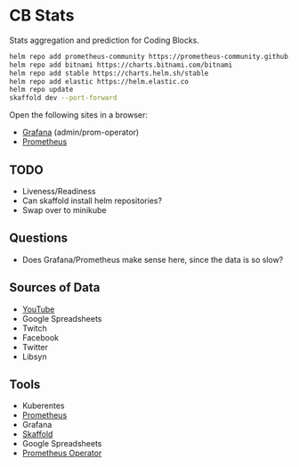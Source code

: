 # CB Stats

Stats aggregation and prediction for Coding Blocks.

```bash
helm repo add prometheus-community https://prometheus-community.github.io/helm-charts
helm repo add bitnami https://charts.bitnami.com/bitnami
helm repo add stable https://charts.helm.sh/stable
helm repo add elastic https://helm.elastic.co
helm repo update
skaffold dev --port-forward
```

Open the following sites in a browser:

- [Grafana](http://localhost:80) (admin/prom-operator)
- [Prometheus](http://localhost:9090)

## TODO

- Liveness/Readiness
- Can skaffold install helm repositories?
- Swap over to minikube

## Questions

- Does Grafana/Prometheus make sense here, since the data is so slow?

## Sources of Data

- [YouTube](https://support.google.com/youtube/answer/9088722?hl=en)
- Google Spreadsheets
- Twitch
- Facebook
- Twitter
- Libsyn

## Tools

- Kuberentes
- [Prometheus](https://prometheus.io/)
- Grafana
- [Skaffold](https://github.com/GoogleContainerTools/skaffold/releases)
- Google Spreadsheets
- [Prometheus Operator](https://github.com/prometheus-community/helm-charts/tree/main/charts/kube-prometheus-stack)

